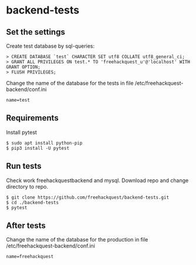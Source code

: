 # backend-tests

## Set the settings

Create test database by sql-queries:

	> CREATE DATABASE `test` CHARACTER SET utf8 COLLATE utf8_general_ci;
	> GRANT ALL PRIVILEGES ON test.* TO 'freehackquest_u'@'localhost' WITH GRANT OPTION;
	> FLUSH PRIVILEGES;

Change the name of the database for the tests in file /etc/freehackquest-backend/conf.ini

	name=test

## Requirements

Install pytest

	$ sudo apt install python-pip
	$ pip3 install -U pytest

## Run tests

Check work freehackquestbackend and mysql.
Download repo and change directory to repo.

	$ git clone https://github.com/freehackquest/backend-tests.git
	$ cd ./backend-tests
	$ pytest

## After tests

Change the name of the database for the production in file /etc/freehackquest-backend/conf.ini

	name=freehackquest